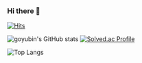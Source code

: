 ### Hi there 👋

<!--
**KOYUBIN/koyubin** is a ✨ _special_ ✨ repository because its `README.md` (this file) appears on your GitHub profile.

Here are some ideas to get you started:

- 🔭 I’m currently working on FNC tech.
- 🌱 I’m currently learning python, c++,openMC
- 👯 I’m looking to collaborate on ...
- 🤔 I’m looking for help with ...
- 💬 Ask me about nuclear engineering
- 📫 How to reach me: ...
- 😄 Pronouns: ...
- ⚡ Fun fact: ...
-->
[![Hits](https://hits.seeyoufarm.com/api/count/incr/badge.svg?url=https%3A%2F%2Fgithub.com%2FKOYUBIN&count_bg=%2379C83D&title_bg=%23555555&icon=&icon_color=%23E7E7E7&title=hits&edge_flat=false)](https://hits.seeyoufarm.com)


![goyubin's GitHub stats](https://github-readme-stats.vercel.app/api?username=koyubin&show_icons=true&theme=tokyonight) 
[![Solved.ac Profile](http://mazassumnida.wtf/api/generate_badge?boj=gongdiet77)](https://solved.ac/gongdiet77)

![Top Langs](https://github-readme-stats.vercel.app/api/top-langs/?username=koyubin&layout=compact&theme=tokyonight)
